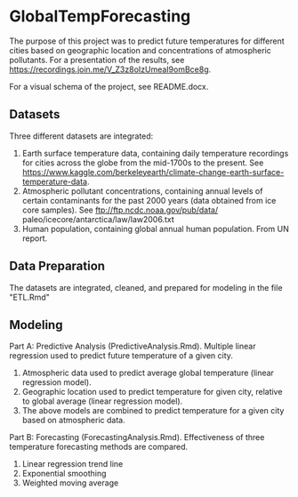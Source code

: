 # GlobalTempForecasting
The purpose of this project was to predict future temperatures for different cities based on geographic location and concentrations of atmospheric pollutants. For a presentation of the results, see https://recordings.join.me/V_Z3z8oIzUmeaI9omBce8g.

For a visual schema of the project, see README.docx.

## Datasets 
Three different datasets are integrated:
  1. Earth surface temperature data, containing daily temperature recordings for cities across the globe from the mid-1700s to the present. See https://www.kaggle.com/berkeleyearth/climate-change-earth-surface-temperature-data.
  2. Atmospheric pollutant concentrations, containing annual levels of certain contaminants for the past 2000 years (data obtained from ice core samples). See ftp://ftp.ncdc.noaa.gov/pub/data/
paleo/icecore/antarctica/law/law2006.txt
  3. Human population, containing global annual human population. From UN report.
  
## Data Preparation
The datasets are integrated, cleaned, and prepared for modeling in the file "ETL.Rmd"
  
## Modeling
Part A: Predictive Analysis (PredictiveAnalysis.Rmd). Multiple linear regression used to predict future temperature of a given city.
  1. Atmospheric data used to predict average global temperature (linear regression model).
  2. Geographic location used to predict temperature for given city, relative to global average (linear regression model).
  3. The above models are combined to predict temperature for a given city based on atmospheric data.

Part B: Forecasting (ForecastingAnalysis.Rmd). Effectiveness of three temperature forecasting methods are compared. 
  1. Linear regression trend line
  2. Exponential smoothing
  3. Weighted moving average
  


  
 

